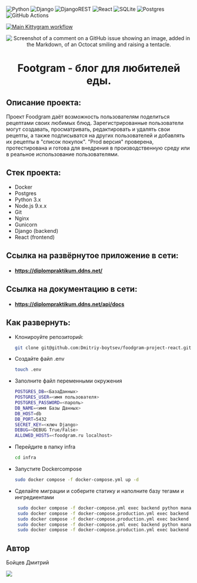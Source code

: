 
  
![Python](https://img.shields.io/badge/python-3670A0?style=for-the-badge&logo=python&logoColor=ffdd54)
![Django](https://img.shields.io/badge/django-%23092E20.svg?style=for-the-badge&logo=django&logoColor=white)
![DjangoREST](https://img.shields.io/badge/DJANGO-REST-ff1709?style=for-the-badge&logo=django&logoColor=white&color=ff1709&labelColor=gray)
![React](https://img.shields.io/badge/react-%2320232a.svg?style=for-the-badge&logo=react&logoColor=%2361DAFB)
![SQLite](https://img.shields.io/badge/sqlite-%2307405e.svg?style=for-the-badge&logo=sqlite&logoColor=white)
![Postgres](https://img.shields.io/badge/postgres-%23316192.svg?style=for-the-badge&logo=postgresql&logoColor=white)
![GitHub Actions](https://img.shields.io/badge/github%20actions-%232671E5.svg?style=for-the-badge&logo=githubactions&logoColor=white)



[![Main Kittygram workflow](https://github.com/dmitriy-boytsev/foodgram-project-react/actions/workflows/main.yml/badge.svg)](https://github.com/dmitriy-boytsev/foodgram-project-react/actions/workflows/main.yml)



<div align="center">
  
![Screenshot of a comment on a GitHub issue showing an image, added in the Markdown, of an Octocat smiling and raising a tentacle.](https://linkphoto.ru/wp-content/uploads/2020/07/knigi-po-fud-fotografii-na-russkom.jpg)




  
# Footgram - блог для любителей еды. 

</div>


 
## Описание проекта: 
 
Проект Foodgram даёт возможность пользователям поделиться  рецептами своих любимых блюд. Зарегистрированные пользователи могут создавать, просматривать, редактировать и удалять свои рецепты, а также подписыватся на других пользователей и добавлять их рецепты в "список покупок". "Prod версия" проверена, протестирована и готова для внедрения в производственную среду или в реальное использование пользователями.

## Стек проекта:

- Docker
- Postgres
- Python 3.x 
- Node.js 9.x.x 
- Git 
- Nginx 
- Gunicorn 
- Django (backend) 
- React (frontend)

##  Cсылка на развёрнутое приложение в сети: 
- #### https://diplompraktikum.ddns.net/

##  Cсылка на документацию в сети: 
- #### https://diplompraktikum.ddns.net/api/docs


## Как развернуть: 
 
 - Клонироуйте репозиторий:
 
    ```bash
    git clone git@github.com:Dmitriy-boytsev/foodgram-project-react.git
    ```
 - Создайте файл .env

    ```bash
    touch .env
    ```
- Заполните файл переменными окружения

    ```bash
    POSTGRES_DB=<БазаДанных>
    POSTGRES_USER=<имя пользователя>
    POSTGRES_PASSWORD=<пароль>
    DB_NAME=<имя Базы Данных>
    DB_HOST=db
    DB_PORT=5432
    SECRET_KEY=<ключ Django>
    DEBUG=<DEBUG True/False>
    ALLOWED_HOSTS=<foodgram.ru localhost>
    ```
- Перейдите в папку infra

    ```bash
    cd infra
    ```
- Запустите Dockercompose

    ```bash
    sudo docker compose -f docker-compose.yml up -d
    ```

- Сделайте миграции и соберите статику и наполните базу тегами и ингредиентами

   ```bash
    sudo docker compose -f docker-compose.yml exec backend python manage.py migrate
    sudo docker compose -f docker-compose.production.yml exec backend python manage.py import_ingredients
    sudo docker compose -f docker-compose.production.yml exec backend python manage.py create_tags
    sudo docker compose -f docker-compose.yml exec backend python manage.py collectstatic
    sudo docker compose -f docker-compose.production.yml exec backend cp -r /app/collected_static/. /static/static/ 

    ``` 
    




 ## Автор 
 
Бойцев Дмитрий 


  
![](https://github-profile-summary-cards.vercel.app/api/cards/profile-details?username=Dmitriy-boytsev)
